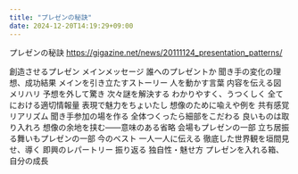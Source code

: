 ```yaml
---
title: "プレゼンの秘訣"
date: 2024-12-20T14:19:29+09:00
---
```

プレゼンの秘訣
https://gigazine.net/news/20111124_presentation_patterns/

創造させるプレゼン
メインメッセージ
誰へのプレゼントか
聞き手の変化の理想、成功結果
メインを引き立たすストーリー
人を動かす言葉
内容を伝える図
メリハリ
予想を外して驚き
次々謎を解決する
わかりやすく、うつくしく
全てにおける適切情報量
表現で魅力をちょいたし
想像のために喩えや例を
共有感覚リアリズム
聞き手参加の場を作る
全体つくったら細部をこだわる
良いものは取り入れろ
想像の余地を挟む――意味のある省略
会場もプレゼンの一部
立ち居振る舞いもプレゼンの一部
今のベスト
一人一人に伝える
徹底した世界観を垣間見せ、導く
即興のレパートリー
振り返る
独自性・魅せ方
プレゼンを入れる箱、自分の成長
